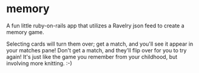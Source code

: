 memory
======

A fun little ruby-on-rails app that utilizes a Ravelry json feed to create a memory game.

Selecting cards will turn them over; get a match, and you'll see it appear in your matches pane! 
Don't get a match, and they'll flip over for you to try again! It's just like the game you
remember from your childhood, but involving more knitting. :-)